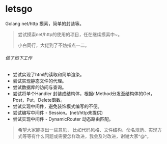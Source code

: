 # letsgo
Golang net/http 摸索，简单的封装等。

> 尝试摸索net/http的使用的项目，任在继续摸索中~。
>
> 小白同行，大佬到了不妨指点一二。

###### 做了如下工作

- 尝试实现了html的读取和简单渲染。
- 尝试实现静态文件的代理。
- 尝试数据库的访问与查询。
- 尝试将单个Handler 封装成结构体，根据r.Method分发至结构体的Get，Post，Put，Delete函数。
- 尝试实现中间件，避免装饰模式编写的不便。
- 尝试编写中间件 - Session。(net/http未提供)
- 尝试实现中间件 - DynamicRouter 动态路由匹配。

> 希望大家能提出一些意见， 比如代码风格、文件结构、命名规范、实现方式等等有什么问题或需要怎样改进，我会及时改进，谢谢大家^@^。